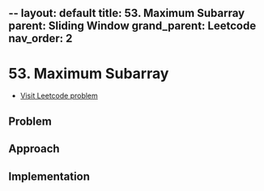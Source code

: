 --
layout: default
title: 53. Maximum Subarray
parent: Sliding Window
grand_parent: Leetcode
nav_order: 2
---

# 53. Maximum Subarray

* [Visit Leetcode problem](https://leetcode.com/problems/maximum-subarray/description/)

## Problem

## Approach

## Implementation